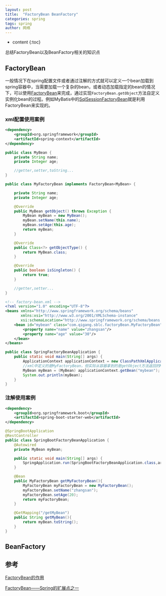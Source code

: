 ```yaml
---
layout: post
title:  "FactoryBean BeanFactory"
categories: spring
tags: spring
author: 网络
---
```


* content
{:toc}

总结FactoryBean以及BeanFactory相关的知识点










## FactoryBean

一般情况下在spring配置文件或者通过注解的方式就可以定义一个bean加载到spring容器中，当需要加载一个复杂的bean，或者动态加载指定的bean的情况下，可以使用[FactoryBean](https://docs.spring.io/spring/docs/current/javadoc-api/org/springframework/beans/factory/FactoryBean.html)来完成，通过实现`FactoryBean.getObject`方法自定义实例化bean的过程。例如MyBatis中的[SqlSessionFactoryBean](https://mybatis.org/spring/zh/factorybean.html)就是利用FactoryBean来实现的。

### xml配置使用案例

```xml
<dependency>
    <groupId>org.springframework</groupId>
    <artifactId>spring-context</artifactId>
</dependency>
```

```java
public class MyBean {
    private String name;
    private Integer age;

    //getter,setter,toString...
}

public class MyFactoryBean implements FactoryBean<MyBean> {

    private String name;
    private Integer age;

    @Override
    public MyBean getObject() throws Exception {
        MyBean myBean = new MyBean();
        myBean.setName(this.name);
        myBean.setAge(this.age);
        return myBean;
    }

    @Override
    public Class<?> getObjectType() {
        return MyBean.class;
    }

    @Override
    public boolean isSingleton() {
        return true;
    }

    //getter,setter...
}
```

```xml
<!-- factory-bean.xml -->
<?xml version="1.0" encoding="UTF-8"?>
<beans xmlns="http://www.springframework.org/schema/beans"
       xmlns:xsi="http://www.w3.org/2001/XMLSchema-instance"
       xsi:schemaLocation="http://www.springframework.org/schema/beans http://www.springframework.org/schema/beans/spring-beans.xsd">
    <bean id="mybean" class="com.qigang.sblc.factoryBean.MyFactoryBean">
        <property name="name" value="zhangsan"/>
        <property name="age" value="30"/>
    </bean>
</beans>
```

```java
public class SpringFactoryBeanApplication {
    public static void main(String[] args) {
        ApplicationContext applicationContext = new ClassPathXmlApplicationContext("factory-bean.xml");
        //xml中定义的是MyFactoryBean，但实际从容器拿到的是getObject方法返回的MyBean对象
        MyBean myBean = (MyBean) applicationContext.getBean("mybean");
        System.out.println(myBean);
    }
}
```

### 注解使用案例

```xml
<dependency>
    <groupId>org.springframework.boot</groupId>
    <artifactId>spring-boot-starter-web</artifactId>
</dependency>
```

```java
@SpringBootApplication
@RestController
public class SpringBootFactoryBeanApplication {
    @Autowired
    private MyBean myBean;

    public static void main(String[] args) {
        SpringApplication.run(SpringBootFactoryBeanApplication.class,args);
    }

    @Bean
    public MyFactoryBean getMyFactoryBean(){
        MyFactoryBean myFactoryBean = new MyFactoryBean();
        myFactoryBean.setName("zhangsan");
        myFactoryBean.setAge(20);
        return myFactoryBean;
    }

    @GetMapping("/getMyBean")
    public String getMyBean(){
        return myBean.toString();
    }
}
```

## BeanFactory



## 参考

[FactoryBean的作用](https://blog.csdn.net/u014082714/article/details/81166648)

[FactoryBean——Spring的扩展点之一](https://juejin.im/post/5d8e06b06fb9a04e1c07d87b)
